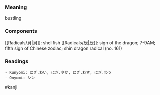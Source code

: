 ### Meaning

bustling

### Components

[[Radicals/貝|貝]]: shellfish [[Radicals/辰|辰]]: sign of the dragon; 7-9AM; fifth sign of Chinese zodiac; shin dragon radical (no. 161)

### Readings

```
- Kunyomi: にぎ.わい, にぎ.やか, にぎ.わす, にぎ.わう
- Onyomi: シン
```

#kanji